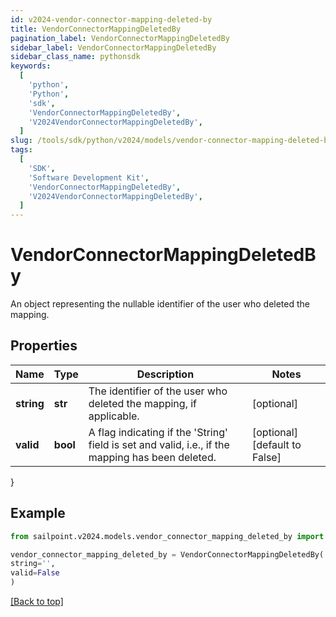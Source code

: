 ```yaml
---
id: v2024-vendor-connector-mapping-deleted-by
title: VendorConnectorMappingDeletedBy
pagination_label: VendorConnectorMappingDeletedBy
sidebar_label: VendorConnectorMappingDeletedBy
sidebar_class_name: pythonsdk
keywords:
  [
    'python',
    'Python',
    'sdk',
    'VendorConnectorMappingDeletedBy',
    'V2024VendorConnectorMappingDeletedBy',
  ]
slug: /tools/sdk/python/v2024/models/vendor-connector-mapping-deleted-by
tags:
  [
    'SDK',
    'Software Development Kit',
    'VendorConnectorMappingDeletedBy',
    'V2024VendorConnectorMappingDeletedBy',
  ]
---
```


# VendorConnectorMappingDeletedBy

An object representing the nullable identifier of the user who deleted the mapping.

## Properties

| Name | Type | Description | Notes |
| --- | --- | --- | --- |
| **string** | **str** | The identifier of the user who deleted the mapping, if applicable. | [optional] |
| **valid** | **bool** | A flag indicating if the 'String' field is set and valid, i.e., if the mapping has been deleted. | [optional] [default to False] |

}

## Example

```python
from sailpoint.v2024.models.vendor_connector_mapping_deleted_by import VendorConnectorMappingDeletedBy

vendor_connector_mapping_deleted_by = VendorConnectorMappingDeletedBy(
string='',
valid=False
)

```

[[Back to top]](#)
